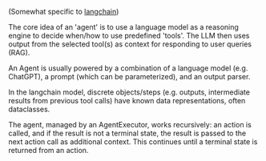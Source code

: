 (Somewhat specific to [langchain](https://python.langchain.com/docs/modules/agents/concepts))

The core idea of an 'agent' is to use a language model as a reasoning engine to decide when/how to use predefined 'tools'. The LLM then uses output from the selected tool(s) as context for responding to user queries (RAG).

An Agent is usually powered by a combination of a language model (e.g. ChatGPT), a prompt (which can be parameterized), and an output parser.

In the langchain model, discrete objects/steps (e.g. outputs, intermediate results from previous tool calls) have known data representations, often dataclasses.

The agent, managed by an AgentExecutor, works recursively: an action is called, and if the result is not a terminal state, the result is passed to the next action call as additional context. This continues until a terminal state is returned from an action.

